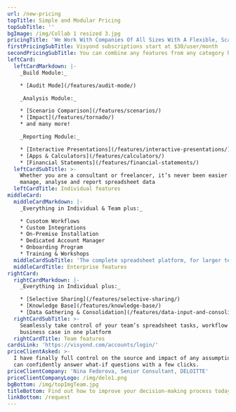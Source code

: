 ```yaml
---
url: /new-pricing
topTitle: Simple and Modular Pricing
topSubTitle: ''
bgImage: /img/Collab 1 resized 3.jpg
pricingTitle: 'We Work With Companies Of All Sizes With A Flexible, Scalable Solution'
firstPricingSubTitle: Visyond subscriptions start at $30/user/month
secondPricingSubTitle: You can combine any features from any category however you like
leftCard:
  leftCardMarkdown: |-
    _Build Module:_

    * [Audit Mode](/features/audit-mode/)

    _Analysis Module:_

    * [Scenario Comparison](/features/scenarios/)
    * [Impact](/features/tornado/)
    * and many more!

    _Reporting Module:_

    * [Interactive Presentations](/features/interactive-presentations/)
    * [Apps & Calculators](/features/calculators/)
    * [Financial Statements](/features/financial-statements/)
  leftCardSubTitle: >-
    Whether you are a consultant or freelancer, it’s never been easier to
    manage, analyse and report spreadsheet data
  leftCardTitle: Individual features
middleCard:
  middleCardMarkdown: |-
    _Everything in Individual & Team plus:_

    * Cusotom Workflows
    * Custom Integrations
    * On-Premise Installation
    * Dedicated Account Manager
    * Onboarding Program
    * Training & Workshops
  middleCardSubTitle: 'The complete spreadsheet platform, for larger teams with complex models'
  middleCardTitle: Enterprise features
rightCard:
  rightCardMarkdown: |-
    _Everything in Individual plus:_

    * [Selective Sharing](/features/selective-sharing/)
    * [Knowledge Base](/features/knowledge-base/)
    * [Data Gathering & Consolidation](/features/data-input-and-consolidation/)
  rightCardSubTitle: >-
    Seamlessly take control of your team’s spreadsheet tasks, workflow and
    business case in one platform
  rightCardTitle: Team features
cardsLink: 'https://visyond.com/accounts/login/'
priceClientAsked: >-
  I have finally full control on the source and impact of any assumptions, and
  can confidently answer what-if questions with a few clicks.
priceClientCompany: 'Nina Fedorova, Senior Consultant, DELOITTE'
priceClientCompanyLogo: /img/delo1.png
bgBottom: /img/topImgTeam.jpg
titleBottom: Find out how to improve your decision-making process today
linkBottom: /request
---
```


